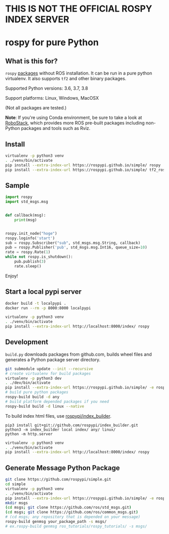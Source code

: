 # **THIS IS NOT THE OFFICIAL ROSPY INDEX SERVER**

# rospy for pure Python

## What is this for?

``rospy`` [packages](https://rospypi.github.io/simple/) without ROS installation.
It can be run in a pure python virtualenv.
It also supports ``tf2`` and other binary packages.

Supported Python versions: 3.6, 3.7, 3.8

Support platforms: Linux, Windows, MacOSX

(Not all packages are tested.)

**Note**: If you're using Conda environment, be sure to take a look at [RoboStack](https://github.com/RoboStack/ros-noetic), which provides more ROS pre-built packages including non-Python packages and tools such as Rviz.

## Install

```bash
virtualenv -p python3 venv
. ./venv/bin/activate
pip install --extra-index-url https://rospypi.github.io/simple/ rospy
pip install --extra-index-url https://rospypi.github.io/simple/ tf2_ros
```

## Sample

```python
import rospy
import std_msgs.msg


def callback(msg):
    print(msg)


rospy.init_node("hoge")
rospy.loginfo('start')
sub = rospy.Subscriber("sub", std_msgs.msg.String, callback)
pub = rospy.Publisher('pub', std_msgs.msg.Int16, queue_size=10)
rate = rospy.Rate(1)
while not rospy.is_shutdown():
    pub.publish(3)
    rate.sleep()
```

Enjoy!

## Start a local pypi server

```bash
docker build -t localpypi .
docker run --rm -p 8000:8000 localpypi
```

```bash
virtualenv -p python3 venv
. ./venv/bin/activate
pip install --extra-index-url http://localhost:8000/index/ rospy
```


## Development

``build.py`` downloads packages from github.com, builds wheel files and generates a Python package server directory.

```bash
git submodule update --init --recursive
# create virtualenv for build packages
virtualenv -p python3 dev
. ./dev/bin/activate
pip install --extra-index-url https://rospypi.github.io/simple/ -e rospy-builder/
# build pure python packages
rospy-build build -d any
# build platform depended packages if you need
rospy-build build -d linux --native
```

To build index html files, use [rospypi/index\_builder](https://github.com/rospypi/index_builder).
```
pip3 install git+git://github.com/rospypi/index_builder.git
python3 -m index_builder local index/ any/ linux/
python -m http.server
```

```bash
virtualenv -p python3 venv
. ./venv/bin/activate
pip install --extra-index-url http://localhost:8000/index/ rospy
```

## Generate Message Python Package

```bash
git clone https://github.com/rospypi/simple.git
cd simple
virtualenv -p python3 venv
. ./venv/bin/activate
pip install --extra-index-url https://rospypi.github.io/simple/ -e rospy-builder/
mkdir msgs
(cd msgs; git clone https://github.com/ros/std_msgs.git)
(cd msgs; git clone https://github.com/ros/common_msgs.git)
# (cd msgs; any repository that is depended on your message)
rospy-build genmsg your_package_path -s msgs/
# ex.rospy-build genmsg ros_tutorials/rospy_tutorials/ -s msgs/
```
